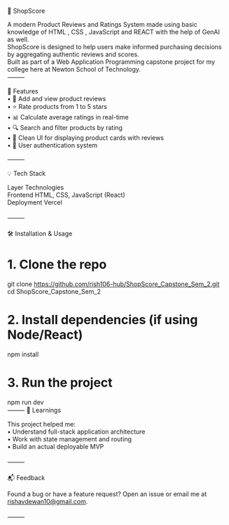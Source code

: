 🛒 ShopScore

A modern Product Reviews and Ratings System made using basic knowledge of HTML , CSS , JavaScript and REACT with the help of GenAI as well. 
<br>
ShopScore is designed to help users make informed purchasing decisions by aggregating authentic reviews and scores. 
<br>
Built as part of a Web Application Programming capstone project for my college here at Newton School of Technology.
<br>
⸻
<br>

🚀 Features <br>
	•	📝 Add and view product reviews <br>
	•	⭐ Rate products from 1 to 5 stars <br>
	•	📊 Calculate average ratings in real-time <br>
	•	🔍 Search and filter products by rating <br>
	•	🧾 Clean UI for displaying product cards with reviews <br>
	•	👤 User authentication system  <br>

⸻
<br>

💡 Tech Stack <br>

Layer	Technologies <br>
Frontend	HTML, CSS, JavaScript (React) <br>
Deployment	Vercel <br>
<br>
⸻ <br>
<br>
🛠️ Installation & Usage <br>

# 1. Clone the repo <br>
git clone https://github.com/rish106-hub/ShopScore_Capstone_Sem_2.git <br>
cd ShopScore_Capstone_Sem_2 <br>

# 2. Install dependencies (if using Node/React) <br>
npm install <br>

# 3. Run the project <br>
npm run dev <br>
⸻
🧠 Learnings <br>

This project helped me: <br>
	•	Understand full-stack application architecture <br>
	•	Work with state management and routing <br>
	•	Build an actual deployable MVP <br>
<br>
⸻ <br>
<br>
📬 Feedback <br>

Found a bug or have a feature request? Open an issue or email me at rishavdewan10@gmail.com. <br>
<br>
⸻ <br>
<br>